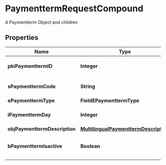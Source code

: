 

# PaymenttermRequestCompound

A Paymentterm Object and children

## Properties

| Name | Type | Description | Notes |
|------------ | ------------- | ------------- | -------------|
|**pkiPaymenttermID** | **Integer** | The unique ID of the Paymentterm |  [optional] |
|**sPaymenttermCode** | **String** | The code of the Paymentterm |  |
|**ePaymenttermType** | **FieldEPaymenttermType** |  |  |
|**iPaymenttermDay** | **Integer** | The day of the Paymentterm |  |
|**objPaymenttermDescription** | [**MultilingualPaymenttermDescription**](MultilingualPaymenttermDescription.md) |  |  |
|**bPaymenttermIsactive** | **Boolean** | Whether the Paymentterm is active or not |  |



